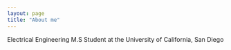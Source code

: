 ```yaml
---
layout: page
title: "About me"
---
```


Electrical Engineering M.S Student at the University of California, San Diego
